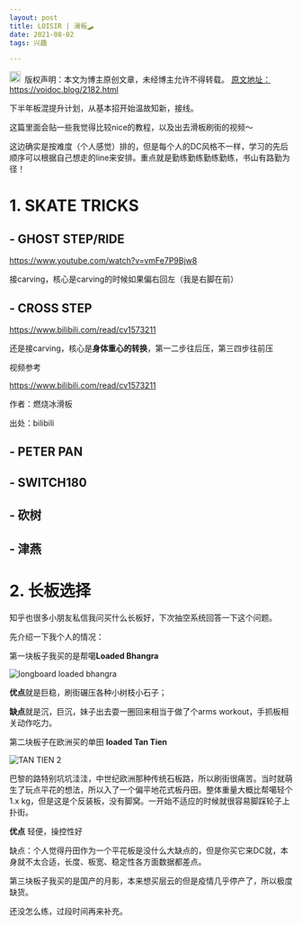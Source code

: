 ```yaml
---
layout: post
title: LOISIR | 滑板🛹
date: 2021-08-02
tags: 兴趣

---
```


<img src="/images/copyright.ico" alt="copyright" style="display:inline;margin-bottom: -5px;" width="20" height="20"> 版权声明：本文为博主原创文章，未经博主允许不得转载。
<a target="_blank" href="https://voidoc.blog/2171.html">原文地址：https://voidoc.blog/2182.html </a>



下半年板混提升计划，从基本招开始温故知新，接线。

这篇里面会贴一些我觉得比较nice的教程，以及出去滑板刷街的视频～

这边确实是按难度（个人感觉）排的，但是每个人的DC风格不一样，学习的先后顺序可以根据自己想走的line来安排。重点就是勤练勤练勤练勤练，书山有路勤为径！


# 1. SKATE TRICKS

## - GHOST STEP/RIDE

https://www.youtube.com/watch?v=vmFe7P9Bjw8

接carving，核心是carving的时候如果偏右回左（我是右脚在前）

## - CROSS STEP

https://www.bilibili.com/read/cv1573211

还是接carving，核心是**身体重心的转换**，第一二步往后压，第三四步往前压 

视频参考

https://www.bilibili.com/read/cv1573211 

作者：燃烧冰滑板 

出处：bilibili

## - PETER PAN

## - SWITCH180

## - 砍树

## - 津燕



# 2. 长板选择

知乎也很多小朋友私信我问买什么长板好，下次抽空系统回答一下这个问题。

先介绍一下我个人的情况：

第一块板子我买的是帮噶**Loaded Bhangra**

<img src="https://www.imageoss.com/images/2021/08/02/longboard-loaded-bhangrae134f220742cb7ef.jpg" alt="longboard loaded bhangra" border="0">

**优点**就是巨稳，刷街碾压各种小树枝小石子；

**缺点**就是沉，巨沉，妹子出去耍一圈回来相当于做了个arms workout，手抓板相关动作吃力。



第二块板子在欧洲买的单田 **loaded Tan Tien**

<img src="https://www.imageoss.com/images/2021/08/02/TAN-TIEN-2bb97cbb5791d020b.jpg" alt="TAN TIEN 2" border="0">

巴黎的路特别坑坑洼洼，中世纪欧洲那种传统石板路，所以刷街很痛苦。当时就萌生了玩点平花的想法，所以入了一个偏平地花式板丹田。整体重量大概比帮噶轻个1.x kg，但是这是个反装板，没有脚窝。一开始不适应的时候就很容易脚踩轮子上扑街。

**优点** 轻便，操控性好

缺点：个人觉得丹田作为一个平花板是没什么大缺点的，但是你买它来DC就，本身就不太合适，长度、板宽、稳定性各方面数据都差点。





第三块板子我买的是国产的月影，本来想买层云的但是疫情几乎停产了，所以极度缺货。

还没怎么练，过段时间再来补充。













